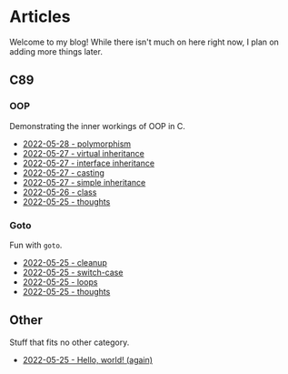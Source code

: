 # Articles

Welcome to my blog! While there isn't much on here right now, I plan on adding
more things later.

## C89

### OOP

Demonstrating the inner workings of OOP in C.

- [2022-05-28 - polymorphism](20220528-1.html)
- [2022-05-27 - virtual inheritance](20220527-4.html)
- [2022-05-27 - interface inheritance](20220527-3.html)
- [2022-05-27 - casting](20220527-2.html)
- [2022-05-27 - simple inheritance](20220527-1.html)
- [2022-05-26 - class](20220526-1.html)
- [2022-05-25 - thoughts](20220525-6.html)

### Goto

Fun with `goto`.

- [2022-05-25 - cleanup](20220525-5.html)
- [2022-05-25 - switch-case](20220525-4.html)
- [2022-05-25 - loops](20220525-3.html)
- [2022-05-25 - thoughts](20220525-2.html)

## Other

Stuff that fits no other category.

- [2022-05-25 - Hello, world! (again)](20220525-1.html)
